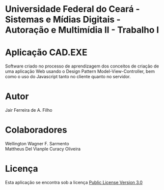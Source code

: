 # Universidade Federal do Ceará - Sistemas e Mídias Digitais - Autoração e Multimídia II - Trabalho I
# Aplicação CAD.EXE

Software criado no processo de aprendizagem dos conceitos de criação de uma aplicação Web usando o Design Pattern Model-View-Controller, bem como o uso do Javascript tanto no cliente quanto no servidor.

# Autor

Jair Ferreira de A. Filho

# Colaboradores

Wellington Wagner F. Sarmento <br />
Mattheus Del Vianple Curacy Oliveira

# Licença

Esta aplicação se encontra sob a licença [Public License Version 3.0](https://github.com/estigiox/Trab-I-AMII/blob/main/LICENSE)

